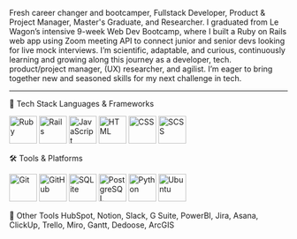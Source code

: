 Fresh career changer and bootcamper, Fullstack Developer, Product & Project Manager, Master's Graduate, and Researcher. I graduated from Le Wagon’s intensive 9-week Web Dev Bootcamp, where I built a Ruby on Rails web app using Zoom meeting API to connect junior and senior devs looking for live mock interviews. I’m scientific, adaptable, and curious, continuously learning and growing along this journey as a developer, tech. product/project manager, (UX) researcher, and agilist. I’m eager to bring together new and seasoned skills for my next challenge in tech.

---

🚀 Tech Stack
Languages & Frameworks
<p align="left"> <img src="https://cdn.jsdelivr.net/gh/devicons/devicon@latest/icons/ruby/ruby-original.svg" alt="Ruby" width="50" height="50"/> <img src="https://cdn.jsdelivr.net/gh/devicons/devicon@latest/icons/rails/rails-plain-wordmark.svg" alt="Rails" width="50" height="50"/> <img src="https://cdn.jsdelivr.net/gh/devicons/devicon/icons/javascript/javascript-plain.svg" alt="JavaScript" width="50" height="50"/> <img src="https://cdn.jsdelivr.net/gh/devicons/devicon/icons/html5/html5-plain.svg" alt="HTML" width="50" height="50"/> <img src="https://cdn.jsdelivr.net/gh/devicons/devicon/icons/css3/css3-plain.svg" alt="CSS" width="50" height="50"/> <img src="https://cdn.jsdelivr.net/gh/devicons/devicon/icons/sass/sass-original.svg" alt="SCSS" width="50" height="50"/> </p>

🛠️ Tools & Platforms
<p align="left"> <img src="https://cdn.jsdelivr.net/gh/devicons/devicon/icons/git/git-original.svg" alt="Git" width="50" height="50"/> <img src="https://cdn.jsdelivr.net/gh/devicons/devicon/icons/github/github-original.svg" alt="GitHub" width="50" height="50"/> <img src="https://cdn.jsdelivr.net/gh/devicons/devicon@latest/icons/sqlite/sqlite-original-wordmark.svg" alt="SQLite" width="50" height="50"/> <img src="https://cdn.jsdelivr.net/gh/devicons/devicon@latest/icons/postgresql/postgresql-original.svg" alt="PostgreSQL" width="50" height="50"/> <img src="https://cdn.jsdelivr.net/gh/devicons/devicon/icons/python/python-plain.svg" alt="Python" width="50" height="50"/> <img src="https://cdn.jsdelivr.net/gh/devicons/devicon@latest/icons/ubuntu/ubuntu-original.svg" alt="Ubuntu" width="50" height="50"/> </p>

📌 Other Tools
HubSpot, Notion, Slack, G Suite, PowerBI, Jira, Asana, ClickUp, Trello, Miro, Gantt, Dedoose, ArcGIS
